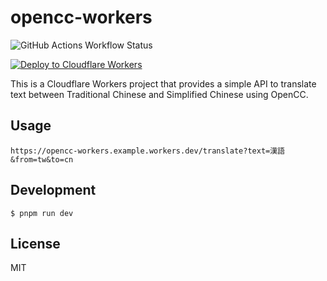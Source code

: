 # opencc-workers

![GitHub Actions Workflow Status](https://img.shields.io/github/actions/workflow/status/rwv/opencc-workers/deploy.yml)


[![Deploy to Cloudflare Workers](https://deploy.workers.cloudflare.com/button)](https://deploy.workers.cloudflare.com/?url=https://github.com/rwv/opencc-workers)

This is a Cloudflare Workers project that provides a simple API to translate text between Traditional Chinese and Simplified Chinese using OpenCC.

## Usage

```
https://opencc-workers.example.workers.dev/translate?text=漢語&from=tw&to=cn
```

## Development

```
$ pnpm run dev
```

## License

MIT
